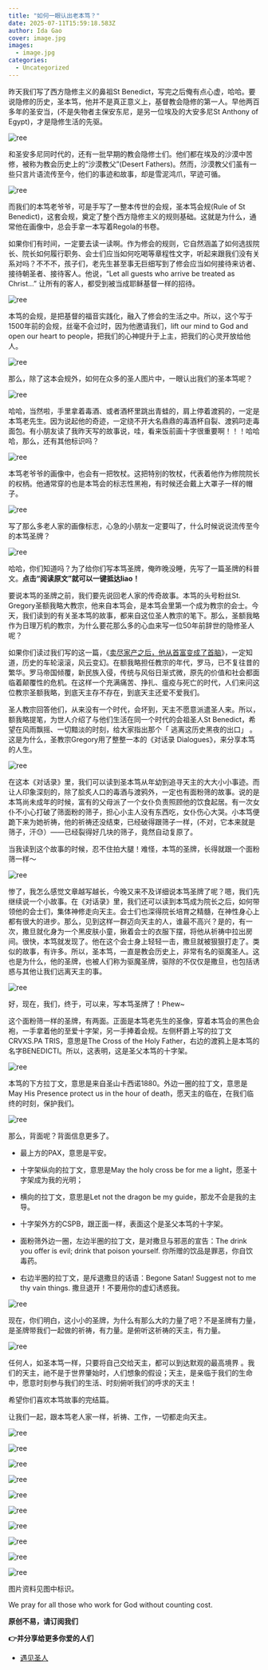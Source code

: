 ```yaml
---
title: "如何一眼认出老本笃？"
date: 2025-07-11T15:59:18.583Z
author: Ida Gao
cover: image.jpg
images:
  - image.jpg
categories:
  - Uncategorized
---
```


昨天我们写了西方隐修主义的鼻祖St Benedict，写完之后俺有点心虚，哈哈。要说隐修的历史，圣本笃，他并不是真正意义上，基督教会隐修的第一人。早他两百多年的圣安当，(不是失物者主保安东尼，是另一位埃及的大安多尼St Anthony of Egypt)，才是隐修生活的先驱。

<!--more-->

![ree](https://static.wixstatic.com/media/ec8b63_bf0d848a09424bb1be3abc68486c4e16~mv2.jpg)

和圣安多尼同时代的，还有一批早期的教会隐修士们。他们都在埃及的沙漠中苦修，被称为教会历史上的“沙漠教父”(Desert Fathers)。然而，沙漠教父们虽有一些只言片语流传至今，他们的事迹和故事，却是雪泥鸿爪，罕迹可循。

![ree](https://static.wixstatic.com/media/ec8b63_6d845d5321a04c00b054fb7c69c4cef3~mv2.jpg)

而我们的本笃老爷爷，可是手写了一整本传世的会规，圣本笃会规(Rule of St Benedict)，这套会规，奠定了整个西方隐修主义的规则基础。这就是为什么，通常他在画像中，总会手拿一本写着Regola的书卷。

  

如果你们有时间，一定要去读一读啊。作为修会的规则，它自然涵盖了如何选拔院长、院长如何履行职务、会士们应当如何吃喝等章程性文字，听起来跟我们没有关系对吗？不不不，孩子们，老先生甚至事无巨细写到了修会应当如何接待来访者、接待朝圣者、接待客人。他说，“Let all guests who arrive be treated as Christ…” 让所有的客人，都受到被当成耶稣基督一样的招待。

![ree](https://static.wixstatic.com/media/ec8b63_d65b5243be804568a7e598e57f2bb85b~mv2.jpg)

本笃的会规，是把基督的福音实践化，融入了修会的生活之中。所以，这个写于1500年前的会规，丝毫不会过时，因为他邀请我们，lift our mind to God and open our heart to people，把我们的心神提升于上主，把我们的心灵开放给他人。

![ree](https://static.wixstatic.com/media/ec8b63_6102049d233e4ecc8c56d4bebf77aa3a~mv2.jpg)

那么，除了这本会规外，如何在众多的圣人图片中，一眼认出我们的圣本笃呢？

![ree](https://static.wixstatic.com/media/ec8b63_8840c22965a4433d81391d8050f4ea46~mv2.jpg)

哈哈，当然啦，手里拿着毒酒、或者酒杯里跳出青蛙的，肩上停着渡鸦的，一定是本笃老先生。因为说起他的奇迹，一定绕不开大名鼎鼎的毒酒杯自裂、渡鸦叼走毒面包。有小朋友读了我昨天写的故事说，哇，看来饭前画十字很重要啊！！！哈哈哈，那么，还有其他标识吗？

![ree](https://static.wixstatic.com/media/ec8b63_879de12d372c40dc84c4014ce7c463ec~mv2.jpg)

本笃老爷爷的画像中，也会有一把牧杖。这把特别的牧杖，代表着他作为修院院长的权柄。他通常穿的也是本笃会的标志性黑袍，有时候还会戴上大罩子一样的帽子。

![ree](https://static.wixstatic.com/media/ec8b63_a16386f9d7c94e638baf44450475a0fc~mv2.jpg)

写了那么多老人家的画像标志，心急的小朋友一定要叫了，什么时候说说流传至今的本笃圣牌？

![ree](https://static.wixstatic.com/media/ec8b63_908851d8ac12479181b7c0b8680be2cd~mv2.jpg)

哈哈，你们知道吗？为了给你们写本笃圣牌，俺昨晚没睡，先写了一篇圣牌的科普文。**点击“阅读原文”就可以一键抵达liao！**

  

要说本笃的圣牌之前，我们要先说回老人家的传奇故事。本笃的头号粉丝St. Gregory圣额我略大教宗，他来自本笃会，是本笃会里第一个成为教宗的会士。今天，我们读到的有关圣本笃的故事，都来自这位圣人教宗的笔下。那么，圣额我略作为日理万机的教宗，为什么要花那么多的心血来写一位50年前辞世的隐修圣人呢？

  

如果你们读过我们写的这一篇，《[卖尽家产之后，他从首富变成了首脑](http://mp.weixin.qq.com/s?__biz=MzIzNjU0NDI1MA==&mid=2247485051&idx=1&sn=ae3621034bd2a4e562e084f2a10cd04e&chksm=e8d70feedfa086f88f5893e0348fc2daf75c87154479b33cd45949d0c34c0005f557d5633f4c&scene=21#wechat_redirect)》，一定知道，历史的车轮滚滚，风云变幻。在额我略担任教宗的年代，罗马，已不复往昔的繁华。罗马帝国倾覆，新民族入侵，传统与风俗日渐式微，原先的价值和社会都面临着颠覆性的危机。在这样一个充满痛苦、挣扎、瘟疫与死亡的时代，人们来问这位教宗圣额我略，到底天主存不存在，到底天主还爱不爱我们。

  

圣人教宗回答他们，从来没有一个时代，会坏到，天主不愿意派遣圣人来。所以，额我略提笔，为世人介绍了与他们生活在同一个时代的会祖圣人St Benedict，希望在风雨飘摇、一切黯淡的时刻，给大家指出那个「 逃离这历史黑夜的出口」 。这是为什么，圣教宗Gregory用了整整一本的《对话录 Dialogues》，来分享本笃的人生。

![ree](https://static.wixstatic.com/media/ec8b63_5863d78e448b48ccba8bc9a2a5322bd7~mv2.jpg)

在这本《对话录》里，我们可以读到圣本笃从年幼到追寻天主的大大小小事迹。而让人印象深刻的，除了脍炙人口的毒酒与渡鸦外，一定也有面粉筛的故事。说的是本笃尚未成年的时候，富有的父母派了一个女仆负责照顾他的饮食起居。有一次女仆不小心打破了筛面粉的筛子，担心小主人没有东西吃，女仆伤心大哭。小本笃便跪下来为她祈祷，他的祈祷还没结束，已经破得跟筛子一样，(不对，它本来就是筛子，汗😓）——已经裂得好几块的筛子，竟然自动复原了。

  

当我读到这个故事的时候，忍不住拍大腿！难怪，本笃的圣牌，长得就跟一个面粉筛一样～

![ree](https://static.wixstatic.com/media/ec8b63_62a91f877d0e4e58ad3a9e3ac6ddf784~mv2.jpg)

惨了，我怎么感觉文章越写越长，今晚又来不及详细说本笃圣牌了呢？嗯，我们先继续说一个小故事。在《对话录》里，我们还可以读到本笃成为院长之后，如何带领他的会士们，集体神修走向天主。会士们也深得院长培育之精髓，在神性身心上都有很大的进步。那么，见到这样一群迈向天主的人，谁最不高兴？是的，有一次，撒旦就化身为一个黑皮肤小童，揪着会士的衣服下摆，将他从祈祷中拉出房间。很快，本笃就发现了。他在这个会士身上轻轻一击，撒旦就被狠狠打走了。类似的故事，有许多。所以，圣本笃，一直是教会历史上，非常有名的驱魔圣人。这也是为什么，他的圣牌，也被人们称为驱魔圣牌，驱除的不仅仅是撒旦，也包括诱惑与其他让我们远离天主的事。

![ree](https://static.wixstatic.com/media/ec8b63_e55fa27060394feab67b9f2f4003f489~mv2.jpg)

好，现在，我们，终于，可以来，写本笃圣牌了！Phew~

  

这个面粉筛一样的圣牌，有两面。正面是本笃老先生的圣像，穿着本笃会的黑色会袍，一手拿着他的至爱十字架，另一手捧着会规。左侧杯爵上写的拉丁文CRVXS.PA TRIS，意思是The Cross of the Holy Father，右边的渡鸦上是本笃的名字BENEDICTI。所以，这表明，这是圣父本笃的十字架。

![ree](https://static.wixstatic.com/media/ec8b63_99586e37d2544282ad7c02cc951c1d1c~mv2.jpg)

本笃的下方拉丁文，意思是来自圣山卡西诺1880。外边一圈的拉丁文，意思是May His Presence protect us in the hour of death，愿天主的临在，在我们临终的时刻，保护我们。

![ree](https://static.wixstatic.com/media/ec8b63_fec570b1ded3451eb1e99e76db65aa23~mv2.jpg)

那么，背面呢？背面信息更多了。

*   最上方的PAX，意思是平安。
    
*   十字架纵向的拉丁文，意思是May the holy cross be for me a light，愿圣十字架成为我的光明；
    
*   横向的拉丁文，意思是Let not the dragon be my guide，那龙不会是我的主导。
    
*   十字架外方的CSPB，跟正面一样，表面这个是圣父本笃的十字架。
    
*   面粉筛外边一圈，左边半圈的拉丁文，是对撒旦与邪恶的宣告：The drink you offer is evil; drink that poison yourself. 你所赠的饮品是罪恶，你自饮毒药。
    
*   右边半圈的拉丁文，是斥退撒旦的话语：Begone Satan! Suggest not to me thy vain things. 撒旦退开！不要用你的虚幻诱惑我。
    

![ree](https://static.wixstatic.com/media/ec8b63_86ff204305474415a7b887b43d48d39a~mv2.jpg)

现在，你们明白，这小小的圣牌，为什么有那么大的力量了吧？不是圣牌有力量，是圣牌带我们一起做的祈祷，有力量。是俯听这祈祷的天主，有力量。

![ree](https://static.wixstatic.com/media/ec8b63_68abe46f98974860b8751729f6eaf0e4~mv2.jpg)

任何人，如圣本笃一样，只要将自己交给天主，都可以到达默观的最高境界 。我们的天主，祂不是于世界肇始时，人们想象的假设；天主，是亲临于我们的生命中，愿意时刻参与我们的生活、时刻俯听我们的呼求的天主！

  

希望你们喜欢本笃故事的完结篇。

  

让我们一起，跟本笃老人家一样，祈祷、工作，一切都走向天主。

![ree](https://static.wixstatic.com/media/ec8b63_f99f4855f882408780169b45ef90fb22~mv2.jpg)

![ree](https://static.wixstatic.com/media/ec8b63_18450a33fb8145a5a3b35fd8fa3de92a~mv2.jpg)

![ree](https://static.wixstatic.com/media/ec8b63_588817822c6f4281befc2d026fa1966c~mv2.jpg)

![ree](https://static.wixstatic.com/media/ec8b63_6afab3a56b424dca9e1f8424e43f33b5~mv2.jpg)

![ree](https://static.wixstatic.com/media/ec8b63_456173ed162f42ba834e16023326412b~mv2.jpg)

![ree](https://static.wixstatic.com/media/ec8b63_1b33e57968b84d7983e6383a9ccf3e12~mv2.jpg)

![ree](https://static.wixstatic.com/media/ec8b63_6dc2e63f99a94d0884e3d47e3ab8fadd~mv2.jpg)

![ree](https://static.wixstatic.com/media/ec8b63_c8d85e02344348e7bdd5ebae1570b298~mv2.jpg)

![ree](https://static.wixstatic.com/media/ec8b63_bf85dc28f88145338ab3bbd66f3ad9f2~mv2.jpg)

![ree](https://static.wixstatic.com/media/ec8b63_83e501dd11c14b44ae412623daf01230~mv2.jpg)

  

  

图片资料见图中标识。

We pray for all those who work for God without counting cost.

**原创不易，请订阅我们**

**👉并分享给更多你爱的人们**

*   [遇见圣人](https://www.urloveinme.com/首頁/categories/遇见圣人)
